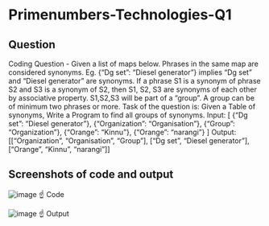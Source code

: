 # Primenumbers-Technologies-Q1
## Question
Coding Question - Given a list of maps below. Phrases in the same map are considered synonyms. Eg. {“Dg set”: “Diesel generator”} implies “Dg set” and “Diesel generator” are synonyms. If a phrase S1 is a synonym of phrase S2 and S3 is a synonym of S2, then S1, S2, S3 are synonyms of each other by associative property. S1,S2,S3 will be part of a “group”. A group can be of minimum two phrases or more. Task of the question is: Given a Table of synonyms, Write a Program to find all groups of synonyms. Input: [ {“Dg set”: “Diesel generator”}, {“Organization”: “Organisation”}, {“Group”: “Organization”}, {“Orange”: “Kinnu”}, {“Orange”: “narangi”} ] Output: [[“Organization”, “Organisation”, “Group”], [“Dg set”, “Diesel generator”], [“Orange”, “Kinnu”, “narangi”]] 

## Screenshots of code and output
![image](https://user-images.githubusercontent.com/84611938/205085761-879981fb-8150-470e-aeac-4fbda179d798.png)
☝️ Code

![image](https://user-images.githubusercontent.com/84611938/205086090-fe516c96-638e-4c2d-ba14-47fb45b96108.png)
☝️ Output
